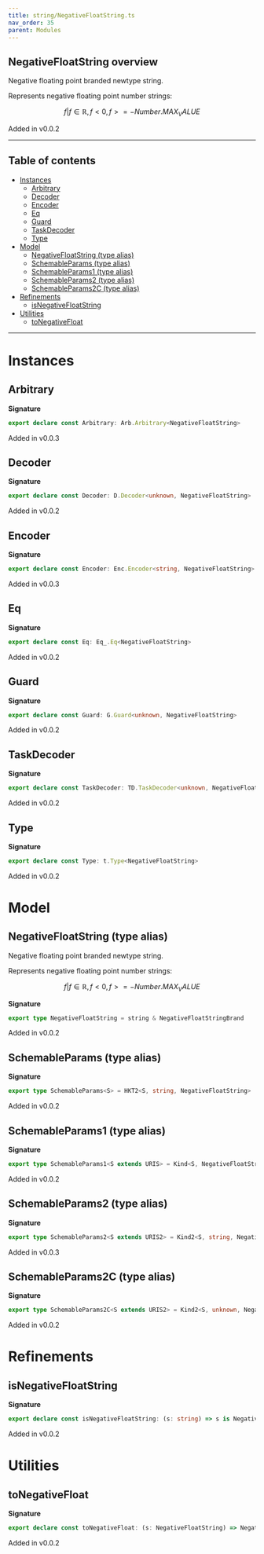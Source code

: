 ```yaml
---
title: string/NegativeFloatString.ts
nav_order: 35
parent: Modules
---
```


## NegativeFloatString overview

Negative floating point branded newtype string.

Represents negative floating point number strings:

```math
 { f | f ∈ ℝ, f < 0, f >= -Number.MAX_VALUE }
```

Added in v0.0.2

---

<h2 class="text-delta">Table of contents</h2>

- [Instances](#instances)
  - [Arbitrary](#arbitrary)
  - [Decoder](#decoder)
  - [Encoder](#encoder)
  - [Eq](#eq)
  - [Guard](#guard)
  - [TaskDecoder](#taskdecoder)
  - [Type](#type)
- [Model](#model)
  - [NegativeFloatString (type alias)](#negativefloatstring-type-alias)
  - [SchemableParams (type alias)](#schemableparams-type-alias)
  - [SchemableParams1 (type alias)](#schemableparams1-type-alias)
  - [SchemableParams2 (type alias)](#schemableparams2-type-alias)
  - [SchemableParams2C (type alias)](#schemableparams2c-type-alias)
- [Refinements](#refinements)
  - [isNegativeFloatString](#isnegativefloatstring)
- [Utilities](#utilities)
  - [toNegativeFloat](#tonegativefloat)

---

# Instances

## Arbitrary

**Signature**

```ts
export declare const Arbitrary: Arb.Arbitrary<NegativeFloatString>
```

Added in v0.0.3

## Decoder

**Signature**

```ts
export declare const Decoder: D.Decoder<unknown, NegativeFloatString>
```

Added in v0.0.2

## Encoder

**Signature**

```ts
export declare const Encoder: Enc.Encoder<string, NegativeFloatString>
```

Added in v0.0.3

## Eq

**Signature**

```ts
export declare const Eq: Eq_.Eq<NegativeFloatString>
```

Added in v0.0.2

## Guard

**Signature**

```ts
export declare const Guard: G.Guard<unknown, NegativeFloatString>
```

Added in v0.0.2

## TaskDecoder

**Signature**

```ts
export declare const TaskDecoder: TD.TaskDecoder<unknown, NegativeFloatString>
```

Added in v0.0.2

## Type

**Signature**

```ts
export declare const Type: t.Type<NegativeFloatString>
```

Added in v0.0.2

# Model

## NegativeFloatString (type alias)

Negative floating point branded newtype string.

Represents negative floating point number strings:

```math
 { f | f ∈ ℝ, f < 0, f >= -Number.MAX_VALUE }
```

**Signature**

```ts
export type NegativeFloatString = string & NegativeFloatStringBrand
```

Added in v0.0.2

## SchemableParams (type alias)

**Signature**

```ts
export type SchemableParams<S> = HKT2<S, string, NegativeFloatString>
```

Added in v0.0.2

## SchemableParams1 (type alias)

**Signature**

```ts
export type SchemableParams1<S extends URIS> = Kind<S, NegativeFloatString>
```

Added in v0.0.2

## SchemableParams2 (type alias)

**Signature**

```ts
export type SchemableParams2<S extends URIS2> = Kind2<S, string, NegativeFloatString>
```

Added in v0.0.3

## SchemableParams2C (type alias)

**Signature**

```ts
export type SchemableParams2C<S extends URIS2> = Kind2<S, unknown, NegativeFloatString>
```

Added in v0.0.2

# Refinements

## isNegativeFloatString

**Signature**

```ts
export declare const isNegativeFloatString: (s: string) => s is NegativeFloatString
```

Added in v0.0.2

# Utilities

## toNegativeFloat

**Signature**

```ts
export declare const toNegativeFloat: (s: NegativeFloatString) => NegativeFloat.NegativeFloat
```

Added in v0.0.2
